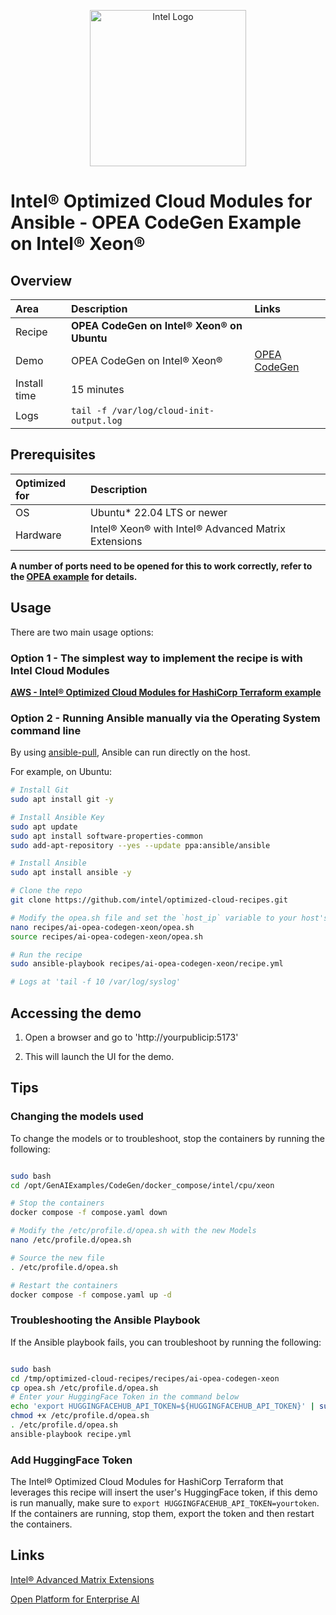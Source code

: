 <p align="center">
  <img src="https://github.com/intel/optimized-cloud-recipes/blob/main/images/logo-classicblue-800px.png?raw=true" alt="Intel Logo" width="250"/>
</p>

# Intel® Optimized Cloud Modules for Ansible - OPEA CodeGen Example on Intel® Xeon®

## Overview

| Area   | Description                                                 | Links |
| :----- | :---------------------------------------------------------- | :-------- |
| Recipe | **OPEA CodeGen on Intel® Xeon® on Ubuntu** ||
Demo | OPEA CodeGen on Intel® Xeon® |  [OPEA CodeGen](https://github.com/opea-project/GenAIExamples/tree/main/CodeGen/docker_compose/intel/cpu/xeon) |
| Install time | 15 minutes | |
| Logs | `tail -f /var/log/cloud-init-output.log`| |

## Prerequisites

| Optimized for | Description                              |
| :------------ | :--------------------------------------- |
| OS            | Ubuntu* 22.04 LTS or newer               |
| Hardware      | Intel® Xeon® with Intel® Advanced Matrix Extensions |

**A number of ports need to be opened for this to work correctly, refer to the [OPEA example](https://github.com/opea-project/GenAIExamples/tree/main/CodeGen/docker_compose/intel/cpu/xeon) for details.**

## Usage

There are two main usage options:

### Option 1 - The simplest way to implement the recipe is with Intel Cloud Modules

[**AWS - Intel® Optimized Cloud Modules for HashiCorp Terraform example**](https://github.com/intel/terraform-intel-aws-vm/tree/main/examples/gen-ai-xeon-opea-codegen)

### Option 2 - Running Ansible manually via the Operating System command line

By using [ansible-pull](https://docs.ansible.com/ansible/latest/cli/ansible-pull.html), Ansible can run directly on the host.

For example, on Ubuntu:

```bash
# Install Git 
sudo apt install git -y

# Install Ansible Key
sudo apt update
sudo apt install software-properties-common
sudo add-apt-repository --yes --update ppa:ansible/ansible

# Install Ansible
sudo apt install ansible -y

# Clone the repo
git clone https://github.com/intel/optimized-cloud-recipes.git

# Modify the opea.sh file and set the `host_ip` variable to your host's IP and uncomment and set your Huggingface Token, then source the opea.sh file
nano recipes/ai-opea-codegen-xeon/opea.sh
source recipes/ai-opea-codegen-xeon/opea.sh

# Run the recipe
sudo ansible-playbook recipes/ai-opea-codegen-xeon/recipe.yml

# Logs at 'tail -f 10 /var/log/syslog'
```

## Accessing the demo

1. Open a browser and go to 'http://yourpublicip:5173'

2. This will launch the UI for the demo.

## Tips

### Changing the models used

To change the models or to troubleshoot, stop the containers by running the following:

```bash

sudo bash
cd /opt/GenAIExamples/CodeGen/docker_compose/intel/cpu/xeon

# Stop the containers
docker compose -f compose.yaml down

# Modify the /etc/profile.d/opea.sh with the new Models
nano /etc/profile.d/opea.sh

# Source the new file
. /etc/profile.d/opea.sh

# Restart the containers
docker compose -f compose.yaml up -d

```

### Troubleshooting the Ansible Playbook  

If the Ansible playbook fails, you can troubleshoot by running the following:

```bash

sudo bash
cd /tmp/optimized-cloud-recipes/recipes/ai-opea-codegen-xeon
cp opea.sh /etc/profile.d/opea.sh
# Enter your HuggingFace Token in the command below
echo 'export HUGGINGFACEHUB_API_TOKEN=${HUGGINGFACEHUB_API_TOKEN}' | sudo tee -a /etc/profile.d/opea.sh
chmod +x /etc/profile.d/opea.sh
. /etc/profile.d/opea.sh
ansible-playbook recipe.yml

```

### Add HuggingFace Token

The Intel® Optimized Cloud Modules for HashiCorp Terraform that leverages this recipe will insert the user's HuggingFace token, if this demo is run manually, make sure to `export HUGGINGFACEHUB_API_TOKEN=yourtoken`. If the containers are running, stop them, export the token and then restart the containers.

## Links

[Intel® Advanced Matrix Extensions](https://www.intel.com/content/www/us/en/products/docs/accelerator-engines/advanced-matrix-extensions/overview.html)

[Open Platform for Enterprise AI](https://opea.dev/)
